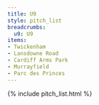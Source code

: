 ```yaml
---
title: U9
style: pitch_list
breadcrumbs:
  u9: U9
items:
- Twickenham
- Lansdowne Road
- Cardiff Arms Park
- Murrayfield
- Parc des Princes
---
```


{% include pitch_list.html %}
